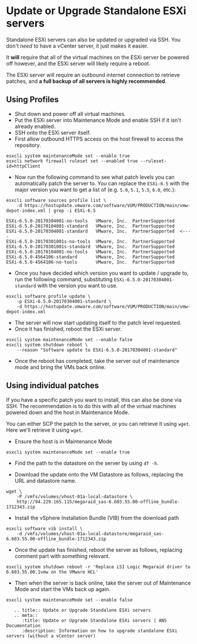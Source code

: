 # Update or Upgrade Standalone ESXi servers

Standalone ESXi servers can also be updated or upgraded via SSH. You don't *need* to have a vCenter server, it just makes it easier.

It **will** require that all of the virtual machines on the ESXi server be powered off however, and the ESXi server will likely require a reboot.

The ESXi server will require an outbound internet connection to retrieve patches, and **a full backup of all servers is highly recommended**.

## Using Profiles

* Shut down and power off all virtual machines.
* Put the ESXi server into Maintenance Mode and enable SSH if it isn't already enabled.
* SSH onto the ESXi server itself.
* First allow outbound HTTPS access on the host firewall to access the repository.

```console
esxcli system maintenanceMode set --enable true
esxcli network firewall ruleset set --enabled true --ruleset-id=httpClient
```

* Now run the following command to see what patch levels you can automatically patch the server to. You can replace the `ESXi-6.5` with the major version you want to get a list of (e.g. `5.0`, `5.1`, `5.5`, `6.0`, etc.):

```console
esxcli software sources profile list \
    -d https://hostupdate.vmware.com/software/VUM/PRODUCTION/main/vmw-depot-index.xml | grep -i ESXi-6.5
```

```console
ESXi-6.5.0-20170304001-no-tools   VMware, Inc.  PartnerSupported
ESXi-6.5.0-20170104001-standard   VMware, Inc.  PartnerSupported
ESXi-6.5.0-20170304001-standard   VMware, Inc.  PartnerSupported  <----
ESXi-6.5.0-20170301001s-no-tools  VMware, Inc.  PartnerSupported
ESXi-6.5.0-20170301001s-standard  VMware, Inc.  PartnerSupported
ESXi-6.5.0-20170104001-no-tools   VMware, Inc.  PartnerSupported
ESXi-6.5.0-4564106-standard       VMware, Inc.  PartnerSupported
ESXi-6.5.0-4564106-no-tools       VMware, Inc.  PartnerSupported
```

* Once you have decided which version you want to update / upgrade to, run the following command, substituting `ESXi-6.5.0-20170304001-standard` with the version you want to use.

```console
esxcli software profile update \
    -p ESXi-6.5.0-20170304001-standard \
    -d https://hostupdate.vmware.com/software/VUM/PRODUCTION/main/vmw-depot-index.xml
```

* The server will now start updating itself to the patch level requested.
* Once it has finished, reboot the ESXi server.

```console
esxcli system maintenanceMode set --enable false
esxcli system shutdown reboot \
    --reason "Software update to ESXi-6.5.0-20170304001-standard"
```

* Once the reboot has completed, take the server out of maintenance mode and bring the VMs back online.

## Using individual patches

If you have a specific patch you want to install, this can also be done via SSH. The recommendation is to do this with all of the virtual machines powered down and the host in Maintenance Mode.

You can either SCP the patch to the server, or you can retrieve it using `wget`. Here we'll retrieve it using `wget`.

* Ensure the host is in Maintenance Mode

```console
esxcli system maintenanceMode set --enable true
```

* Find the path to the datastore on the server by using `df -h`.

* Download the update onto the VM Datastore as follows, replacing the URL and datastore name.

```console
wget \
    -P /vmfs/volumes/vhost-01a-local-datastore \
    http://94.229.165.115/megaraid_sas-6.603.55.00-offline_bundle-1712343.zip
```

* Install the vSphere Installation Bundle (VIB) from the download path

```console
esxcli software vib install \
    -d /vmfs/volumes/vhost-01a-local-datastore/megaraid_sas-6.603.55.00-offline_bundle-1712343.zip
```

* Once the update has finished, reboot the server as follows, replacing comment part with something relevant.

```console
esxcli system shutdown reboot -r 'Replace LSI Logic Megaraid driver to 6.603.55.00.1vmw on the VMware HCL'
```

* Then when the server is back online, take the server out of Maintenance Mode and start the VMs back up again.

```console
esxcli system maintenanceMode set --enable false
```

```eval_rst
   .. title:: Update or Upgrade Standalone ESXi servers
   .. meta::
      :title: Update or Upgrade Standalone ESXi servers | ANS Documentation
      :description: Information on how to upgrade standalone ESXi servers (without a vCenter server)
```
